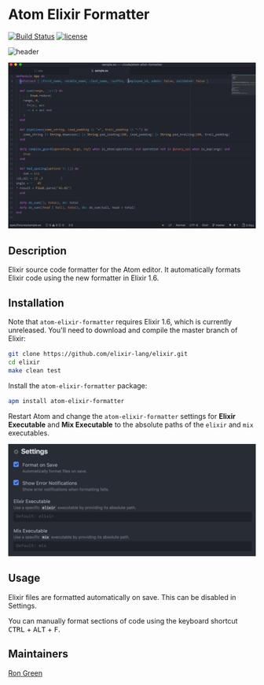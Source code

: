 # Atom Elixir Formatter

[![Build Status](https://travis-ci.org/rgreenjr/atom-elixir-formatter.svg?branch=master)](https://travis-ci.org/rgreenjr/atom-elixir-formatter) [![license](https://img.shields.io/github/license/mashape/apistatus.svg)]()

![header](images/header.png)

![demo](images/demo.gif)

## Description

Elixir source code formatter for the Atom editor. It automatically formats Elixir code using the new formatter in Elixir 1.6.

## Installation

Note that `atom-elixir-formatter` requires Elixir 1.6, which is currently unreleased. You'll need to download and compile the master branch of Elixir:

```sh
git clone https://github.com/elixir-lang/elixir.git
cd elixir
make clean test
```

Install the `atom-elixir-formatter` package:

```sh
apm install atom-elixir-formatter
```

Restart Atom and change the `atom-elixir-formatter` settings for **Elixir Executable** and **Mix Executable** to the absolute paths of the `elixir` and `mix` executables.

![settings](images/settings.png)

## Usage

Elixir files are formatted automatically on save. This can be disabled in Settings.

You can manually format sections of code using the keyboard shortcut <kbd>CTRL</kbd> + <kbd>ALT</kbd> + <kbd>F</kbd>.

## Maintainers

[Ron Green](https://github.com/rgreenjr)
